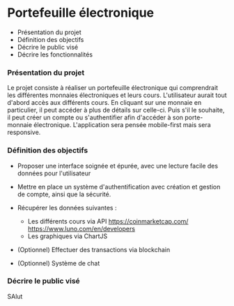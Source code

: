 # Portefeuille électronique

* Présentation du projet
* Définition des objectifs
* Décrire le public visé
* Décrire les fonctionnalités

### Présentation du projet

Le projet consiste à réaliser un portefeuille électronique qui comprendrait les différentes monnaies électroniques et leurs cours. L'utilisateur aurait tout d'abord accès aux différents cours. En cliquant sur une monnaie en particulier, il peut accéder à plus de détails sur celle-ci. Puis s'il le souhaite, il peut créer un compte ou s'authentifier afin d'accéder à son porte-monnaie électronique.
L'application sera pensée mobile-first mais sera responsive.

### Définition des objectifs

* Proposer une interface soignée et épurée, avec une lecture facile des données pour l'utilisateur
* Mettre en place un système d'authentification avec création et gestion de compte, ainsi que la sécurité.
* Récupérer les données suivantes :
    * Les différents cours via API https://coinmarketcap.com/ https://www.luno.com/en/developers
    * Les graphiques via ChartJS

* (Optionnel) Effectuer des transactions via blockchain
* (Optionnel) Système de chat


### Décrire le public visé

SAlut